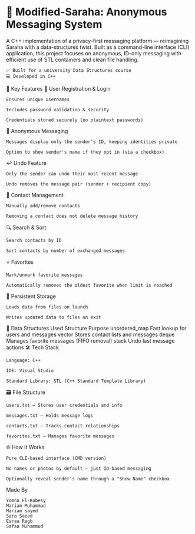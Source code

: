 # 🚀 Modified-Saraha: Anonymous Messaging System

A C++ implementation of a privacy-first messaging platform — reimagining Saraha with a data-structures twist. Built as a command-line interface (CLI) application, this project focuses on anonymous, ID-only messaging with efficient use of STL containers and clean file handling.

    ✅ Built for a university Data Structures course
    💻 Developed in C++ 

🔐 Key Features
👤 User Registration & Login

    Ensures unique usernames

    Includes password validation & security

    Credentials stored securely (no plaintext passwords)

💬 Anonymous Messaging

    Messages display only the sender’s ID, keeping identities private

    Option to show sender's name if they opt in (via a checkbox)

↩️ Undo Feature

    Only the sender can undo their most recent message

    Undo removes the message pair (sender + recipient copy)

👥 Contact Management

    Manually add/remove contacts

    Removing a contact does not delete message history

🔍 Search & Sort

    Search contacts by ID

    Sort contacts by number of exchanged messages

⭐ Favorites

    Mark/unmark favorite messages

    Automatically removes the oldest favorite when limit is reached

💾 Persistent Storage

    Loads data from files on launch

    Writes updated data to files on exit

🧠 Data Structures Used
Structure	Purpose
unordered_map	Fast lookup for users and messages
vector	Stores contact lists and messages
deque	Manages favorite messages (FIFO removal)
stack	Undo last message actions
🛠 Tech Stack

    Language: C++

    IDE: Visual Studio

    Standard Library: STL (C++ Standard Template Library)

🗃️ File Structure

    users.txt – Stores user credentials and info

    messages.txt – Holds message logs

    contacts.txt – Tracks contact relationships

    favorites.txt – Manages favorite messages

🌐 How It Works

    Pure CLI-based interface (CMD version)

    No names or photos by default – just ID-based messaging

    Optionally reveal sender’s name through a "Show Name" checkbox

 Made By

    Yomna El-Kobesy
    Mariam Muhammad
    Mariam sayed
    Sara Saeed
    Esraa Ragb
    Safaa Muhammud
  
